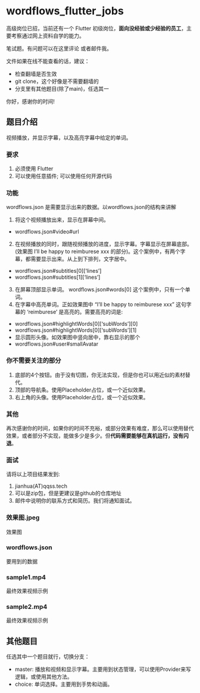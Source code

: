 # wordflows\_flutter\_jobs

高级岗位已招，当前还有一个 Flutter 初级岗位，**面向没经验或少经验的员工**，主要考察通过网上资料自学的能力。

笔试题。有问题可以在这里评论 或者邮件我。

文件如果在线不能查看的话，建议：
- 检查翻墙是否生效
- git clone，这个好像是不需要翻墙的
- 分支里有其他题目(除了main)，任选其一

你好，感谢你的时间!

## 题目介绍
视频播放，并显示字幕，以及高亮字幕中给定的单词。

### 要求
1. 必须使用 Flutter
2. 可以使用任意插件; 可以使用任何开源代码

### 功能
wordflows.json 是需要显示出来的数据。以wordflows.json的结构来讲解
1. 将这个视频播放出来，显示在屏幕中间。 
- wordflows.json#video#url
2. 在视频播放的同时，跟随视频播放的进度，显示字幕。字幕显示在屏幕底部。(效果图 I’ll be happy to reimburese xxx 的部分)。这个案例中，有两个字幕，都需要显示出来。从上到下排列，文字居中。
- wordflows.json#subtitles[0][‘lines’]
- wordflows.json#subtitles[1][‘lines’] 
3. 在屏幕顶部显示单词。 wordflows.json#words[0] 这个案例中，只有一个单词。
4. 在字幕中高亮单词。正如效果图中 “I’ll be happy to reimburese xxx” 这句字幕的 ‘reimburese’ 是高亮的。需要高亮的词是: 
- wordflows.json#highlightWords[0][‘subWords’][0] 
- wordflows.json#highlightWords[0][‘subWords’][1]
- 显示圆形头像。如效果图中竖向居中，靠右显示的那个
- wordflows.json#user#smallAvatar

### 你不需要关注的部分
1. 底部的4个按钮。由于没有切图，你无法实现，但是你也可以用近似的素材替代。 
2. 顶部的导航条。使用Placeholder占位，或一个近似效果。
3. 右上⻆的头像。使用Placeholder占位，或一个近似效果。
### 其他
再次感谢你的时间，如果你的时间不充裕，或部分效果有难度，那么可以使用替代效果，或者部分不实现，能做多少是多少。但**代码需要能够在真机运行，没有闪退**。
### 面试
请将以上项目结果发到:
1. jianhua(AT)qqss.tech
2. 可以是zip包，但是更建议是github的仓库地址
3. 邮件中说明你的联系方式和简历。我们将通知面试。

### 效果图.jpeg
效果图

### wordflows.json
要用到的数据

### sample1.mp4
最终效果视频示例
###  sample2.mp4
最终效果视频示例

## 其他题目
任选其中一个题目就行，切换分支：
- master: 播放和视频和显示字幕。主要用到状态管理，可以使用Provider来写逻辑，或使用其他方法。
- choice: 单词选择。主要用到手势和动画。
